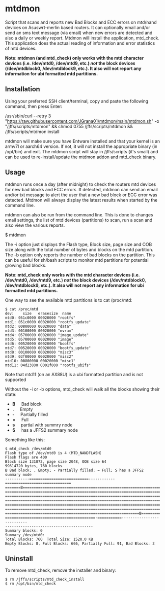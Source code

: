 # mtdmon
Script that scans and reports new Bad Blocks and ECC errors on mtd/nand devices on Asuswrt-merlin based routers.
It can optionally email and/or send an sms text message (via email) when new errors are detected and also a daily or weekly report.
Mtdmon will install the application, mtd_check. This application does the actual reading of information and error statistics of mtd devices.

**Note: mtdmon (and mtd_check) only works with the mtd character devices (i.e. /dev/mtd0, /dev/mtd9, etc.) _not_ the block devices (/dev/mtdblock0, /dev/mtdblock9, etc.). It also will not report any information for ubi formatted mtd partitions.**


## Installation

Using your preferred SSH client/terminal, copy and paste the following command, then press Enter:

/usr/sbin/curl --retry 3 "https://raw.githubusercontent.com/JGrana01/mtdmon/main/mtdmon.sh" -o "/jffs/scripts/mtdmon" && chmod 0755 /jffs/scripts/mtdmon && /jffs/scripts/mtdmon install

mtdmon will make sure you have Entware installed and that your kernel is an armv7l or aarch64 version. If not, it will not install the appropriate binary (in /opt/bin) and exit.
The mtdmon script will stay in /jffs/scripts (it's small) and can be used to re-install/update the mtdmon addon and mtd_check binary.

## Usage

mtdmon runs once a day (after midnight) to check the routers mtd devices for new bad blocks and ECC errors. If detected, mtdmon can send an email and/or txt message to alert the user that a new bad block or ECC error was detected. Mtdmon will always display the latest results when started by the command line.

mtdmon can also be run from the command line. This is done to changes email settings, the list of mtd devices (partitions) to scan, run a scan and also view the various reports.

$ mtdmon

The -i option just displays the Flash type, Block size, page size and OOB size along with the total number of bytes and blocks on the mtd partition.
The -b option only reports the number of bad blocks on the partition. This can be useful for sh/bash scripts to monitor mtd partitions for potential growing bad blocks.

**Note: mtd_check only works with the mtd character devices (i.e. /dev/mtd0, /dev/mtd9, etc.) _not_ the block devices (/dev/mtdblock0, /dev/mtdblock9, etc.). It also will not report any information for ubi formatted mtd partitions.**

One way  to see the available mtd partitions is to cat /proc/mtd:
```
$ cat /proc/mtd
dev:    size   erasesize  name
mtd0: 051c0000 00020000 "rootfs"
mtd1: 051c0000 00020000 "rootfs_update"
mtd2: 00800000 00020000 "data"
mtd3: 00100000 00020000 "nvram"
mtd4: 05700000 00020000 "image_update"
mtd5: 05700000 00020000 "image"
mtd6: 00520000 00020000 "bootfs"
mtd7: 00520000 00020000 "bootfs_update"
mtd8: 00100000 00020000 "misc3"
mtd9: 03f00000 00020000 "misc2"
mtd10: 00800000 00020000 "misc1"
mtd11: 04d23000 0001f000 "rootfs_ubifs"
```
Note that mtd11 (on an AX88U) is a ubi formatted partition and is not supported

Without the -i or -b options, mtd_check will walk all the blocks showing their state:

- **B**&nbsp; &nbsp; &nbsp;Bad block
- **\.**&nbsp; &nbsp; &nbsp;Empty
- **\-**&nbsp; &nbsp; &nbsp;Partially filled
- **\=**&nbsp; &nbsp; &nbsp;Full
- **s**&nbsp; &nbsp; &nbsp;partial with summry node
- **S**&nbsp; &nbsp; &nbsp;has a JFFS2 summary node

Something like this:

```
$ mtd_check /dev/mtd0
Flash type of /dev/mtd0 is 4 (MTD_NANDFLASH)
Flash flags are 400
Block size 131072, page size 2048, OOB size 64
99614720 bytes, 760 blocks
B Bad block; . Empty; - Partially filled; = Full; S has a JFFS2 summary node
-----------===========================------------==============================
=======B========================================================================
================================================================================
================================================================================
=========================================================================B======
================================================================================
================================================================================
=============================================================B==================
=========================================-===========---------------------------
----------------------------------------
Summary blocks: 0
Summary /dev/mtd0:
Total Blocks: 760  Total Size: 1520.0 KB
Empty Blocks: 0, Full Blocks: 666, Partially Full: 91, Bad Blocks: 3
```
## Uninstall

To remove mtd_check, remove the installer and binary:
```
$ rm /jffs/scripts/mtd_check_install
$ rm /opt/bin/mtd_check
```

